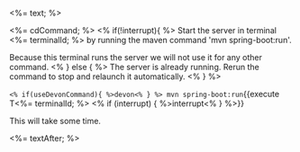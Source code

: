 <%= text; %>

<%= cdCommand; %>
<% if(!interrupt){ %>
Start the server in terminal <%= terminalId; %> by running the maven command 'mvn spring-boot:run'.

Because this terminal runs the server we will not use it for any other command.
<% } else { %>
The server is already running. Rerun the command to stop and relaunch it automatically.
<% } %> 

`<% if(useDevonCommand){ %>devon<% } %> mvn spring-boot:run`{{execute T<%= terminalId; %> <% if (interrupt) { %>interrupt<% } %>}}

This will take some time.

<%= textAfter; %>